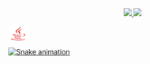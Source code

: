 


<div align="center">
  <a href="https://github.com/monicacsz">
  <img height="180em" src="https://github-readme-stats.vercel.app/api?username=monicacsz&show_icons=true&theme=tokyonight&include_all_commits=true&count_private=true"/>
  <img height="180em" src="https://github-readme-stats.vercel.app/api/top-langs/?username=monicacsz&layout=compact&langs_count=7&theme=tokyonight"/>
</div>
<div style="display: inline_block"><br>
  <img align="center" alt="Monica-Java" height="30" width="40" src="https://raw.githubusercontent.com/devicons/devicon/master/icons/java/java-plain.svg">
  </div>
  
  ![Snake animation](https://github.com/monicacsz/monicacsz/blob/output/github-contribution-grid-snake.svg)

